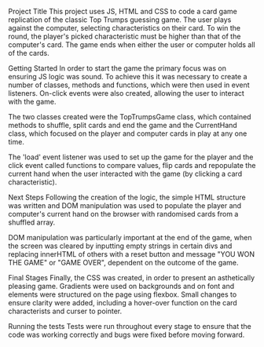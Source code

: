 Project Title
This project uses JS, HTML and CSS to code a card game replication of the classic Top Trumps guessing game. The user plays against the computer, selecting characteristics on their card. To win the round, the player's picked characteristic must be higher than that of the computer's card. The game ends when either the user or computer holds all of the cards.



Getting Started
In order to start the game the primary focus was on ensuring JS logic was sound. To achieve this it was necessary to create a number of classes, methods and functions, which were then used in event listeners. On-click events were also created, allowing the user to interact with the game.

The two classes created were the TopTrumpsGame class, which contained methods to shuffle, split cards and end the game and the CurrentHand class, which focused on the player and computer cards in play at any one time.

The 'load' event listener was used to set up the game for the player and the click event called functions to compare values, flip cards and repopulate the current hand when the user interacted with the game (by clicking a card characteristic).




Next Steps
Following the creation of the logic, the simple HTML structure was written and DOM manipulation was used to populate the player and computer's current hand on the browser with randomised cards from a shuffled array.

DOM manipulation was particularly important at the end of the game, when the screen was cleared by inputting empty strings in certain divs and replacing innerHTML of others with  a reset button and message "YOU WON THE GAME" or "GAME OVER", dependent on the outcome of the game.




Final Stages
Finally, the CSS was created, in order to present an asthetically pleasing game. Gradients were used on backgrounds and on font and elements were structured on the page using flexbox. Small changes to ensure clarity were added, including a hover-over function on the card characterists and curser to pointer.




Running the tests
Tests were run throughout every stage to ensure that the code was working correctly and bugs were fixed before moving forward.

